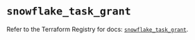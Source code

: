 # `snowflake_task_grant`

Refer to the Terraform Registry for docs: [`snowflake_task_grant`](https://registry.terraform.io/providers/snowflake-labs/snowflake/0.91.0/docs/resources/task_grant).
